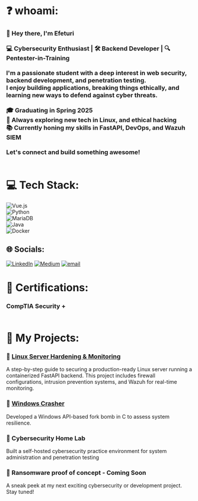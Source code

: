 # ❓  whoami:
### 👋 Hey there, I'm Efeturi <br><br>💻 Cybersecurity Enthusiast | 🛠 Backend Developer | 🔍 Pentester-in-Training  <br><br>I'm a passionate student with a deep interest in **web security, backend development, and penetration testing**. <br>I enjoy building applications, breaking things ethically, and learning new ways to defend against cyber threats.  <br><br>🎓 **Graduating in Spring 2025**  <br>🚀 Always exploring new tech in **Linux, and ethical hacking**  <br>📚 Currently honing my skills in **FastAPI, DevOps, and Wazuh SIEM**  <br><br>Let's connect and build something awesome!  <br><br>


# 💻 Tech Stack:
![Vue.js](https://img.shields.io/badge/vue.js-%2335495e.svg?style=for-the-badge&logo=vuedotjs&logoColor=%234FC08D) <br> ![Python](https://img.shields.io/badge/python-3670A0?style=for-the-badge&logo=python&logoColor=ffdd54)<br> ![MariaDB](https://img.shields.io/badge/MariaDB-003545?style=for-the-badge&logo=mariadb&logoColor=white) <br> ![Java](https://img.shields.io/badge/java-%23ED8B00.svg?style=for-the-badge&logo=openjdk&logoColor=white)<br> ![Docker](https://img.shields.io/badge/docker-%230db7ed.svg?style=for-the-badge&logo=docker&logoColor=white)

## 🌐 Socials:
[![LinkedIn](https://img.shields.io/badge/LinkedIn-%230077B5.svg?logo=linkedin&logoColor=white)](https://linkedin.com/in/https://www.linkedin.com/in/efeturi-onobrakpeya-358367341/) [![Medium](https://img.shields.io/badge/Medium-12100E?logo=medium&logoColor=white)](https://medium.com/@https://medium.com/@onobrakpeyaefeturi) [![email](https://img.shields.io/badge/Email-D14836?logo=gmail&logoColor=white)](mailto:onobrakpeyaefeturi@gmail.com ) 

# 📜 Certifications:
### CompTIA Security + <br><br>

# 🚀 My Projects:

### 🔹 [Linux Server Hardening & Monitoring](https://medium.com/@onobrakpeyaefeturi/linux-server-hardening-and-monitoring-part-1-2456e44e7673)

A step-by-step guide to securing a production-ready Linux server running a containerized FastAPI backend. This project includes firewall configurations, intrusion prevention systems, and Wazuh for real-time monitoring.

### 🔹 [Windows Crasher](https://github.com/efejangu/windowsCrasher)
Developed a Windows API-based fork bomb in C to assess system resilience.

### 🔹  Cybersecurity Home Lab 
 Built a self-hosted cybersecurity practice environment for system administration and penetration testing

### 🔹 Ransomware proof of concept - Coming Soon

A sneak peek at my next exciting cybersecurity or development project. Stay tuned!

###
